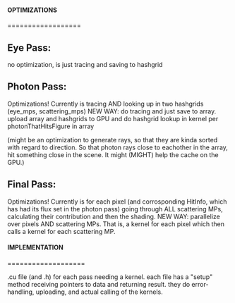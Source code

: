 #### OPTIMIZATIONS
==================

## Eye Pass:
no optimization, is just tracing and saving to hashgrid

## Photon Pass:
Optimizations! Currently is tracing AND looking up in two hashgrids (eye\_mps, scattering\_mps)
NEW WAY: do tracing and just save to array. upload array and hashgrids to GPU and do hashgrid lookup in kernel per photonThatHitsFigure in array

(might be an optimization to generate rays, so that they are kinda sorted with regard to direction. So that photon rays close to eachother in the array, hit something close in the scene. It might (MIGHT) help the cache on the GPU.)

## Final Pass: 
Optimizations! Currently is for each pixel (and corrosponding HitInfo, which has had its flux set in the photon pass) going through ALL scattering MPs, calculating their contribution and then the shading.
NEW WAY: parallelize over pixels AND scattering MPs. That is, a kernel for each pixel which then calls a kernel for each scattering MP.





#### IMPLEMENTATION
===================

.cu file (and .h) for each pass needing a kernel.
each file has a "setup" method receiving pointers to data and returning result. they do error-handling, uploading, and actual calling of the kernels.




